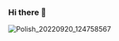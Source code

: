 ### Hi there 👋
![Polish_20220920_124758567](https://user-images.githubusercontent.com/105257600/197370987-a5fc912c-b1dd-4a5a-b001-53502f79dfb8.png)
<!--
**FernoLopez/FernoLopez** is a ✨ _special_ ✨ repository because its `README.md` (this file) appears on your GitHub profile.

Here are some ideas to get you started:

- 🔭 I’m currently working on ...
- 🌱 I’m currently learning ...
- 👯 I’m looking to collaborate on ...
- 🤔 I’m looking for help with ...
- 💬 Ask me about ...
- 📫 How to reach me: ...
- 😄 Pronouns: ...
- ⚡ Fun fact: ...
-->
